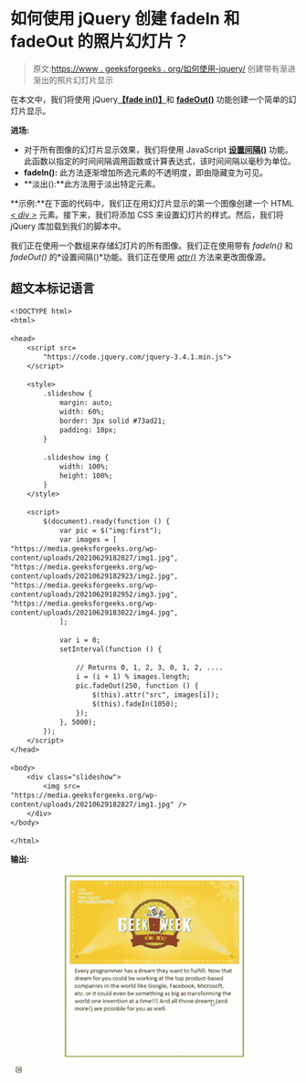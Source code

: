 # 如何使用 jQuery 创建 fadeIn 和 fadeOut 的照片幻灯片？

> 原文:[https://www . geeksforgeeks . org/如何使用-jquery/](https://www.geeksforgeeks.org/how-to-create-a-photo-slideshow-with-fadein-and-fadeout-using-jquery/) 创建带有渐进渐出的照片幻灯片显示

在本文中，我们将使用 jQuery[**【fade in()】**](https://www.geeksforgeeks.org/jquery-fadein-method/)和 [**fadeOut()**](https://www.geeksforgeeks.org/jquery-effect-fadeout-method/) 功能创建一个简单的幻灯片显示。

**进场:**

*   对于所有图像的幻灯片显示效果，我们将使用 JavaScript [**设置间隔()**](https://www.geeksforgeeks.org/java-script-settimeout-setinterval-method/) 功能。此函数以指定的时间间隔调用函数或计算表达式，该时间间隔以毫秒为单位。
*   **fadeIn():** 此方法逐渐增加所选元素的不透明度，即由隐藏变为可见。
*   **淡出():**此方法用于淡出特定元素。

**示例:**在下面的代码中，我们正在用幻灯片显示的第一个图像创建一个 HTML [*< div >*](https://www.geeksforgeeks.org/div-tag-html/) 元素。接下来，我们将添加 CSS 来设置幻灯片的样式。然后，我们将 jQuery 库加载到我们的脚本中。

我们正在使用一个数组来存储幻灯片的所有图像。我们正在使用带有 *fadeIn()* 和 *fadeOut()* 的*设置间隔()*功能。我们正在使用 [*attr()*](https://www.geeksforgeeks.org/jquery-attr-method/) 方法来更改图像源。

## 超文本标记语言

```
<!DOCTYPE html>
<html>

<head>
    <script src=
        "https://code.jquery.com/jquery-3.4.1.min.js">
    </script>

    <style>
        .slideshow {
            margin: auto;
            width: 60%;
            border: 3px solid #73ad21;
            padding: 10px;
        }

        .slideshow img {
            width: 100%;
            height: 100%;
        }
    </style>

    <script>
        $(document).ready(function () {
            var pic = $("img:first");
            var images = [
"https://media.geeksforgeeks.org/wp-content/uploads/20210629182827/img1.jpg",
"https://media.geeksforgeeks.org/wp-content/uploads/20210629182923/img2.jpg",
"https://media.geeksforgeeks.org/wp-content/uploads/20210629182952/img3.jpg",
"https://media.geeksforgeeks.org/wp-content/uploads/20210629183022/img4.jpg",
            ];

            var i = 0;
            setInterval(function () {

                // Returns 0, 1, 2, 3, 0, 1, 2, ....
                i = (i + 1) % images.length;
                pic.fadeOut(250, function () {
                    $(this).attr("src", images[i]);
                    $(this).fadeIn(1050);
                });
            }, 5000);
        });
    </script>
</head>

<body>
    <div class="slideshow">
        <img src=
"https://media.geeksforgeeks.org/wp-content/uploads/20210629182827/img1.jpg" />
    </div>
</body>

</html>
```

**输出:**

![](img/87f541c3623a908c62b4a4c14df0764d.png)